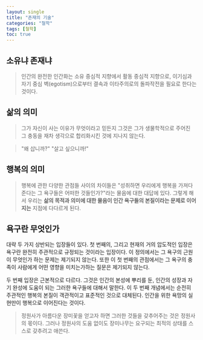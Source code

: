 ```yaml
---
layout: single
title: "존재의 기술"
categories: "철학"
tags: [철학]
toc: true
---
```


## 소유냐 존재냐

> 인간의 완전한 인간화는 소유 중심적 지향에서 활동 중심적 지향으로, 이기심과 자기 중심 벽(egotism)으로부터 결속과 이타주의로의 돌파작전을 필요로 한다는 것이다.

## 삶의 의미

> 그가 자신이 사는 이유가 무엇이라고 믿든지 그것은 그가 생물학적으로 주어진 그 충동을 재차 생각으로 합리화시킨 것에 지나지 않는다.

> "왜 삽니까?" "살고 싶으니까!"

## 행복의 의미

> 행복에 관한 다양한 관점들 사이의 차이들은 "성취하면 우리에게 행복을 가져다준다는 그 욕구들은 어떠한 것들인가?"라는 물음에 대한 대답에 있다.
> 그렇게 해서 우리는 **삶의 목적과 의미에 대한 물음이 인간 욕구들의 본질이라는 문제로 이어지는** 지점에 다다르게 된다.

## 욕구란 무엇인가

대략 두 가지 상반되는 입장들이 있다.
첫 번째의, 그리고 현재의 거의 압도적인 입장은 욕구란 완전히 주관적으로 규정되는 것이라는 입장이다.
이 정의에서는 그 욕구의 근원이 무엇인가 하는 문제는 제기되지 않는다.
또한 이 첫 번째의 관점에서는 그 욕구의 충족이 사람에게 어떤 영향을 미치는가하는 질문은 제기되지 않는다.

두 번째 입장은 근본적으로 다르다.
그것은 인간의 본성에 뿌리를 둔, 인간의 성장과 자기 완성에 도움이 되는 그러한 욕구들에 대해서 말한다.
이 두 번째 개념에서는 순전히 주관적인 행복의 본질이 객관적이고 표준적인 것으로 대체된다.
인간을 위한 욕망의 실현만이 행복으로 이어진다는 것이다.

> 정원사가 아름다운 장미꽃을 얻고자 하면 그러한 것들을 갖추어주는 것은 정원사의 몫이다.
> 그러나 정원사의 도움 없이도 장미나무는 요구되는 최적의 상태를 스스로 갖추려고 애쓴다.


